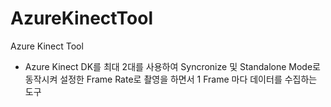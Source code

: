 # AzureKinectTool
Azure Kinect Tool

- Azure Kinect DK를 최대 2대를 사용하여 Syncronize 및 Standalone Mode로 동작시켜 설정한 Frame Rate로 촬영을 하면서 1 Frame 마다 데이터를 수집하는 도구
